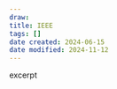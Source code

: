 ```yaml
---
draw:
title: IEEE
tags: []
date created: 2024-06-15
date modified: 2024-11-12
---
```


excerpt

<!-- more -->
